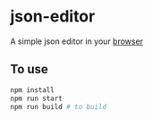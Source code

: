 # json-editor

A simple json editor in your [browser](https://n4n5.dev/json-editor/)

## To use

```sh
npm install
npm run start
npm run build # to build
```
